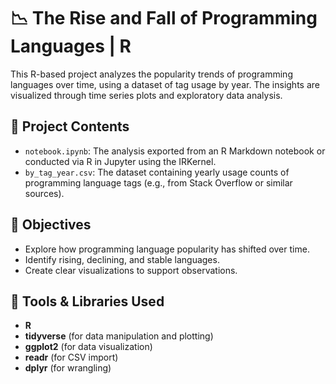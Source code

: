 # 📉 The Rise and Fall of Programming Languages | R

This R-based project analyzes the popularity trends of programming languages over time, using a dataset of tag usage by year. The insights are visualized through time series plots and exploratory data analysis.

## 📁 Project Contents

- `notebook.ipynb`: The analysis exported from an R Markdown notebook or conducted via R in Jupyter using the IRKernel.
- `by_tag_year.csv`: The dataset containing yearly usage counts of programming language tags (e.g., from Stack Overflow or similar sources).

## 🎯 Objectives

- Explore how programming language popularity has shifted over time.
- Identify rising, declining, and stable languages.
- Create clear visualizations to support observations.

## 🔧 Tools & Libraries Used

- **R**
- **tidyverse** (for data manipulation and plotting)
- **ggplot2** (for data visualization)
- **readr** (for CSV import)
- **dplyr** (for wrangling)

